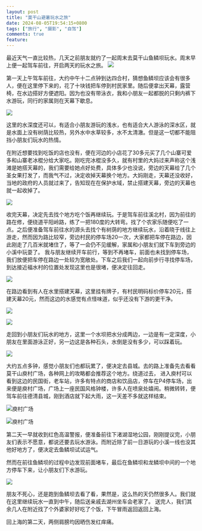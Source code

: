 ```yaml
---
layout: post
title: "莫干山避暑玩水之旅"
date: 2024-08-05T19:54:15+0800
tags: ["旅行", "摄影", "自驾"]
comments: true
feature: 
---
```


最近天气一直比较热，几天之前朋友就约了一起周末去莫干山鱼鳞坝玩水。周末早上便一起驾车前往，开启两天的玩水之旅。
![](https://img.isming.me/photo/IMG_20240803_171532.jpg)

<!--more-->

第一天上午驾车前往，大约中午十二点钟到达四合村，猜想鱼鳞坝应该会有很多人，便在这里停下来的，花了十块钱把车停到村民家里。随后便拿出天幕，露营椅，在水边搭好方便遮阳。因为也没有带泳衣，我和小朋友一起都脱的只剩内裤下水游玩，同行的家属则在天幕下歇息。

![](https://img.isming.me/photo/IMG_20240803_133618.jpg)


这里的水深度还可以，有适合小朋友游玩的浅水，也有适合大人游泳的深水区，就是水面上没有树荫比较热，另外水中水草较多，水不太清澈。但是这一切都不能阻挡小朋友们玩水的热情。

在附近想要找到吃饭的店也没有，便在河边的小店花了30多元买了几个山寨可爱多和山寨老冰棍分给大家吃。刚吃完冰棍没多久，就有村里的大妈过来声称这个浅滩是她搭天幕的，我们需要给她点好处费，具体多少也没说，旁边的天幕给了几个圣女果打发了，而我气不过，决定收掉天幕换个地方。大妈刚走，天幕还没收好，当地的政府的人员就过来了，告知现在在保护水域，禁止搭建天幕，旁边的天幕也就一起收掉了。

![](https://img.isming.me/photo/IMG_20240803_165101.jpg)

收完天幕，决定先去找个地方吃个饭再继续玩。于是驾车前往溪北村，因为前往的路在修，便绕道平阳岭路，练了一把180度的大转弯。找了个农家乐随便吃了一点。之后便准备驾车前往水的源头去找个有树荫的地方继续玩水，沿着晓于线往上游走，然而因为路比较窄，旁边村民的停车场20一次，大家都把车停在路边，因此刚走了几百米就堵住了，等了一会仍不见缓解，家属和小朋友们就下车到旁边的小溪中玩耍了。 我与朋友继续开车前行，等到不再堵车，前面也未找到停车场，我们放便把车停在路边一处较为宽敞处。下车之后我们一起向前步行寻找停车场，到达接近福水村的位置处发现这里也是很堵，便决定往回走。

![](https://img.isming.me/photo/IMG_20240803_164408.jpg)

在路边看到有人在水里搭建天幕，这里挂有牌子，有村民明码标价停车20元，搭建天幕20元，然而这边的水感觉有点怪味道，似乎还没有下游的更干净。

![](https://img.isming.me/photo/IMG_20240803_164708.jpg)

![](https://img.isming.me/photo/IMG_20240803_164302.jpg)

走回到小朋友们玩水的地方，这里一个水坝把水分成两边，一边是有一定深度，小朋友在里面游泳正好，另一边这是各种石头，水倒是没有多少，可以踩着玩。

![](https://img.isming.me/photo/IMG_20240803_171635.jpg)


大约五点多钟，感觉小朋友们也都玩累了，便决定去县城。去的路上准备先去看看莫干山庾村广场，各种网上的攻略都会推荐这个地方。绕道过去， 进入庾村可以看到这边的民国街，老车站，许多有特点的商店和饮品店，停车在P4停车场，出来便是庾村广场，广场上一座民国风格钟楼，许多人在喷泉处嬉闹。稍微转转，便驾车前往德清县城，刚到酒店就下起大雨，这一天差不多就这样结束。

![庾村广场](https://img.isming.me/photo/IMG_20240803_181046.jpg)

![庾村广场](https://img.isming.me/photo/IMG_20240803_181252.jpg)


第二天一早就收到红色高温警报，便准备前往下渚湖湿地公园，刚刚提议完，小朋友们表示不愿意，都说还要去玩水游泳。而附近除了前一日游玩的小溪一线也没其他好地方了，便决定去鱼鳞坝试试运气。

然而在前往鱼鳞坝的过程中边发现前面堵车，最后在鱼鳞坝和龙鳞坝中间的一个地方停车下来，让小朋友们下水游玩。

![](https://img.isming.me/photo/IMG_20240804_101447.jpg)

朋友不死心，还是跑到鱼鳞坝去看了看，果然是，这么热的天仍然很多人。我们就在这里继续玩水一直到中午，随后送亲戚去湖州坐车会老家了。
送完人，我们其余几人在附近找了个外婆家好好吃了个饭，下午冒雨返回返回上海。

回上海的第二天，两侧肩膀均因晒伤发红痒痛。
